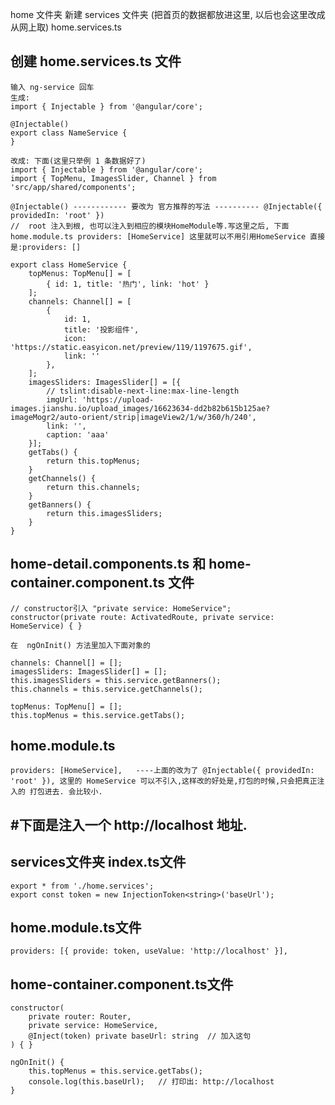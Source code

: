 home 文件夹
新建 services 文件夹 (把首页的数据都放进这里, 以后也会这里改成从网上取)
home.services.ts

##  创建 home.services.ts 文件
    输入 ng-service 回车
    生成:
    import { Injectable } from '@angular/core';

    @Injectable()                 
    export class NameService {
    }

    改成: 下面(这里只举例 1 条数据好了)
    import { Injectable } from '@angular/core';
    import { TopMenu, ImagesSlider, Channel } from 'src/app/shared/components';

    @Injectable() ------------ 要改为 官方推荐的写法 ---------- @Injectable({ providedIn: 'root' })  
    //  root 注入到根, 也可以注入到相应的模块HomeModule等.写这里之后, 下面home.module.ts providers: [HomeService] 这里就可以不用引用HomeService 直接是:providers: []

    export class HomeService {
        topMenus: TopMenu[] = [
            { id: 1, title: '热门', link: 'hot' }
        ];
        channels: Channel[] = [
            {
                id: 1,
                title: '投影组件',
                icon: 'https://static.easyicon.net/preview/119/1197675.gif',
                link: ''
            },
        ];
        imagesSliders: ImagesSlider[] = [{
            // tslint:disable-next-line:max-line-length
            imgUrl: 'https://upload-images.jianshu.io/upload_images/16623634-dd2b82b615b125ae?imageMogr2/auto-orient/strip|imageView2/1/w/360/h/240',
            link: '',
            caption: 'aaa'
        }];
        getTabs() {
            return this.topMenus;
        }
        getChannels() {
            return this.channels;
        }
        getBanners() {
            return this.imagesSliders;
        }
    }

##  home-detail.components.ts 和 home-container.component.ts 文件 
    // constructor引入 "private service: HomeService";
    constructor(private route: ActivatedRoute, private service: HomeService) { }

    在  ngOnInit() 方法里加入下面对象的

    channels: Channel[] = [];
    imagesSliders: ImagesSlider[] = [];
    this.imagesSliders = this.service.getBanners();
    this.channels = this.service.getChannels();

    topMenus: TopMenu[] = [];
    this.topMenus = this.service.getTabs();

##  home.module.ts
    providers: [HomeService],   ----上面的改为了 @Injectable({ providedIn: 'root' }), 这里的 HomeService 可以不引入,这样改的好处是,打包的时候,只会把真正注入的 打包进去. 会比较小.


## #下面是注入一个 http://localhost 地址.
##  services文件夹 index.ts文件
    export * from './home.services';
    export const token = new InjectionToken<string>('baseUrl');

##  home.module.ts文件
    providers: [{ provide: token, useValue: 'http://localhost' }],

##  home-container.component.ts文件

    constructor(
        private router: Router,
        private service: HomeService, 
        @Inject(token) private baseUrl: string  // 加入这句
    ) { }

    ngOnInit() {
        this.topMenus = this.service.getTabs();
        console.log(this.baseUrl);   // 打印出: http://localhost
    }